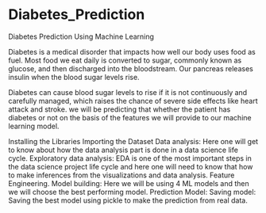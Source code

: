 # Diabetes_Prediction

Diabetes Prediction Using Machine Learning

Diabetes is a medical disorder that impacts how well our body uses food as fuel. Most food we eat daily is converted to sugar, commonly known as glucose, and then discharged into the bloodstream. Our pancreas releases insulin when the blood sugar levels rise.

Diabetes can cause blood sugar levels to rise if it is not continuously and carefully managed, which raises the chance of severe side effects like heart attack and stroke.
 we will be predicting that whether the patient has diabetes or not on the basis of the features we will provide to our machine learning model.
 
 
 
 
Installing the Libraries
Importing the Dataset
Data analysis: Here one will get to know about how the data analysis part is done in a data science life cycle.
Exploratory data analysis: EDA is one of the most important steps in the data science project life cycle and here one will need to know that how to make inferences from the visualizations and data analysis.
Feature Engineering.
Model building: Here we will be using 4 ML models and then we will choose the best performing model.
Prediction Model:
Saving model: Saving the best model using pickle to make the prediction from real data.


